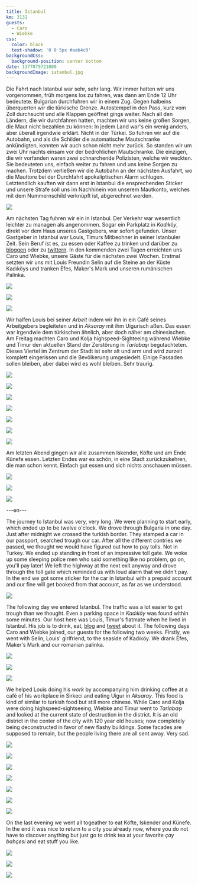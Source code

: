```yaml
---
title: İstanbul
km: 3132
guests:
  - Caro
  - Wiebke
css:
  color: black
  text-shadow: '0 0 5px #aab4c0'
backgroundCss:
  background-position: center bottom
date: 1377079721000
backgroundImage: istanbul.jpg
---
```


Die Fahrt nach Istanbul war sehr, sehr lang. Wir immer hatten wir uns vorgenommen, früh morgens los zu fahren, was dann am Ende 12 Uhr bedeutete. Bulgarian durchfuhren wir in einem Zug. Gegen halbeins überquerten wir die türkische Grenze. Autostempel in den Pass, kurz vom Zoll durchsucht und alle Klappen geöffnet gings weiter. Nach all den Ländern, die wir durchfahren hatten, machten wir uns keine großen Sorgen, die Maut nicht bezahlen zu können: In jedem Land war's ein wenig anders, aber überall irgendwie erklärt. Nicht in der Türkei. So fuhren wir auf die Autobahn, und als die Schilder die automatische Mautschranke ankündigten, konnten wir auch schon nicht mehr zurück. So standen wir um zwei Uhr nachts einsam vor der bedrohlichen Mautschranke. Die einzigen, die wir vorfanden waren zwei schnarchende Polizisten, welche wir weckten. Sie bedeuteten uns, einfach weiter zu fahren und uns keine Sorgen zu machen. Trotzdem verließen wir die Autobahn an der nächsten Ausfahrt, wo die Mauttore bei der Durchfahrt apokaliptischen Alarm schlugen. Letztendlich kauften wir dann erst in Istanbul die ensprechenden Sticker und unsere Strafe soll uns im Nachhinein von unserem Mautkonto, welches mit dem Nummernschild verknüpft ist, abgerechnet werden.

![](IMG_3532)

Am nächsten Tag fuhren wir ein in Istanbul. Der Verkehr war wesentlich leichter zu managen als angenommen. Sogar ein Parkplatz in _Kadıköy_, direkt vor dem Haus unseres Gastgebers, war sofort gefunden. Unser Gastgeber in Istanbul war Louis, Timurs Mitbeohner in seiner Istanbuler Zeit. Sein Beruf ist es, zu essen oder Kaffee zu trinken und darüber zu [bloggen](http://sirkecirestaurants.com/) oder zu [twittern](https://twitter.com/sirkecisnax). In den kommenden zwei Tagen erreichten uns Caro und Wiebke, unsere Gäste für die nächsten zwei Wochen. Erstmal setzten wir uns mit Louis Freundin Selin auf die Steine an der Küste Kadıköys und tranken Efes, Maker's Mark und unseren rumänischen Palinka.

![](IMG_3514)

![](IMG_3530)

![](DSC_0836)

Wir halfen Louis bei seiner _Arbeit_ indem wir ihn in ein Café seines Arbeitgebers begleiteten und in _Aksaray_ mit ihm Uigurisch aßen. Das essen war irgendwie dem türkischen ähnlich, aber doch näher am chinesischen. Am Freitag machten Caro und Kolja highspeed-Sighteeing während Wiebke und Timur den aktuellen Stand der Zerstörung in _Tarlabaşı_ begutachteten. Dieses Viertel im Zentrum der Stadt ist sehr alt und arm und wird zurzeit komplett eingerissen und die Bevölkerung umgesiedelt. Einige Fassaden sollen bleiben, aber dabei wird es wohl bleiben. Sehr traurig.

![](DSC_1070)

![](IMG_3541)

![](IMG_3534)

![](IMG_3535)

![](IMG_3557)

![](IMG_3561)

![](IMG_3567)

Am letzten Abend gingen wir alle zusammen Iskender, Köfte und am Ende Künefe essen. Letzten Endes war es schön, in eine Stadt zurückzukehren, die man schon kennt. Einfach gut essen und sich nichts anschauen müssen.

![](IMG_3580)

![](IMG_3576)

![](IMG_3587)

---en---

The journey to Istanbul was very, very long. We were planning to start early, which ended up to be twelve o'clock. We drove through Bulgaria in one day. Just after midnight we crossed the turkish border. They stamped a car in our passport, searched trough our car. After all the different contries we passed, we thought we would have figured out how to pay tolls. Not in Turkey. We ended up standing in front of an impressive toll gate. We woke up some sleeping police men who said something like no problem, go on, you'll pay later! We left the highway at the next exit anyway and drove through the toll gate which reminded us with loud alarm that we didn't pay. In the end we got some sticker for the car in Istanbul with a prepaid account and our fine will get booked from that account, as far as we understood.

![](IMG_3532)

The following day we entered Istanbul. The traffic was a lot easier to get trough than we thought. Even a parking space in _Kadıköy_ was found within some minutes. Our host here was Louis, Timur's flatmate when he lived in Istanbul. His job is to drink, eat, [blog](http://sirkecirestaurants.com/) and [tweet](https://twitter.com/sirkecisnax) about it. The following days Caro and Wiebke joined, our guests for the following two weeks. Firstly, we went with Selin, Louis' girlfriend, to the seaside of Kadıköy. We drank Efes, Maker's Mark and our romanian palinka.

![](IMG_3514)

![](IMG_3530)

![](DSC_0836)

We helped Louis doing his _work_ by accompanying him drinking coffee at a café of his workplace in Sirkeci and eating Uigur in _Aksaray_. This food is kind of similar to turkish food but still more chinese. While Caro and Kolja were doing highspeed-sightseeing, Wiebke and Timur went to _Tarlabaşı_ and looked at the current state of destruction in the district. It is an old district in the center of the city with 120 year old houses; now completely being deconstructed in favor of new flashy buildings. Some facades are supposed to remain, but the people living there are all sent away. Very sad.

![](DSC_1070)

![](IMG_3541)

![](IMG_3534)

![](IMG_3535)

![](IMG_3557)

![](IMG_3561)

![](IMG_3567)

On the last evening we went all togeather to eat Köfte, Iskender and Künefe. In the end it was nice to return to a city you already now, where you do not have to discover anything but just go to drink tea at your favorite _çay bahçesi_ and eat stuff you like.

![](IMG_3580)

![](IMG_3576)

![](IMG_3587)
